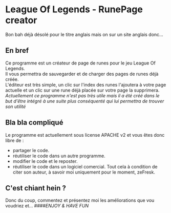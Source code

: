 League Of Legends - RunePage creator
====
Bon bah déjà désolé pour le titre anglais mais on sur un site anglais donc...

En bref
----
Ce programme est un créateur de page de runes pour le jeu League Of Legends.  
Il vous permettra de sauvegarder et de charger des pages de runes déjà créée.  
L'éditeur est très simple, un clic sur l'index des runes l'ajoutera à votre page actuelle et un clic sur une rune déjà placée sur votre page la supprimera.  
*Actuellement ce programme n'est pas très utile mais il a été créé dans le but d'être intégré à une suite plus conséquenté qui lui permettra de trouver son utilité*  

Bla bla compliqué
----
Le programme est actuellement sous license APACHE v2 et vous êtes donc libre de :
* partager le code.
* réutiliser le code dans un autre programme.
* modifier le code et le reposter.
* réutiliser le code dans un logiciel comercial.
Tout cela à condition de citer son auteur, à savoir moi uniquement pour le moment, zeFresk.

C'est chiant hein ?
----
Donc du coup, commentez et présentez moi les améliorations que vou voudriez et...
####*ENJOY & HAVE FUN*